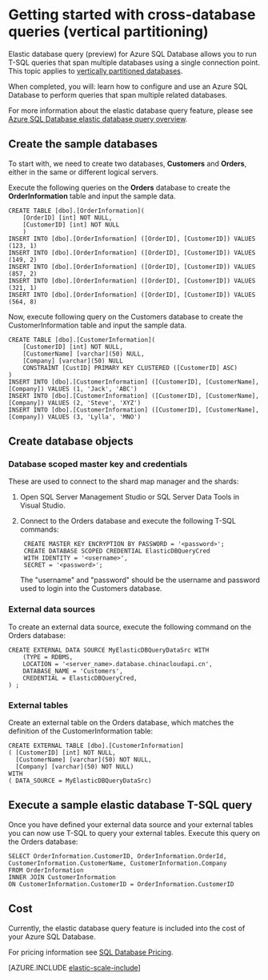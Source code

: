 <properties
	pageTitle="Getting started with cross-database queries (vertical partitioning) | Windows Azure"	
	description="how to use elastic database query with vertically partitioned databases"
	services="sql-database"
	documentationCenter=""  
	manager="jeffreyg"
	authors="sidneyh"/>

<tags
	ms.service="sql-database"
	ms.date="10/19/2015"
	wacn.date="" />

# Getting started with cross-database queries (vertical partitioning) 

Elastic database query (preview) for Azure SQL Database allows you to run T-SQL queries that span multiple databases using a single connection point. This topic applies to [vertically partitioned databases](/documentation/articles/sql-database-elastic-query-vertical-partitioning).  

When completed, you will: learn how to configure and use an Azure SQL Database to perform queries that span multiple related databases. 

For more information about the elastic database query feature, please see  [Azure SQL Database elastic database query overview](/documentation/articles/sql-database-elastic-query-overview). 

## Create the sample databases

To start with, we need to create two databases, **Customers** and **Orders**, either in the same or different logical servers.  

Execute the following queries on the **Orders** database to create the **OrderInformation** table and input the sample data. 

	CREATE TABLE [dbo].[OrderInformation]( 
		[OrderID] [int] NOT NULL, 
		[CustomerID] [int] NOT NULL 
		) 
	INSERT INTO [dbo].[OrderInformation] ([OrderID], [CustomerID]) VALUES (123, 1) 
	INSERT INTO [dbo].[OrderInformation] ([OrderID], [CustomerID]) VALUES (149, 2) 
	INSERT INTO [dbo].[OrderInformation] ([OrderID], [CustomerID]) VALUES (857, 2) 
	INSERT INTO [dbo].[OrderInformation] ([OrderID], [CustomerID]) VALUES (321, 1) 
	INSERT INTO [dbo].[OrderInformation] ([OrderID], [CustomerID]) VALUES (564, 8) 

Now, execute following query on the Customers database to create the CustomerInformation table and input the sample data. 

	CREATE TABLE [dbo].[CustomerInformation]( 
		[CustomerID] [int] NOT NULL, 
		[CustomerName] [varchar](50) NULL, 
		[Company] [varchar](50) NULL 
		CONSTRAINT [CustID] PRIMARY KEY CLUSTERED ([CustomerID] ASC) 
	) 
	INSERT INTO [dbo].[CustomerInformation] ([CustomerID], [CustomerName], [Company]) VALUES (1, 'Jack', 'ABC') 
	INSERT INTO [dbo].[CustomerInformation] ([CustomerID], [CustomerName], [Company]) VALUES (2, 'Steve', 'XYZ') 
	INSERT INTO [dbo].[CustomerInformation] ([CustomerID], [CustomerName], [Company]) VALUES (3, 'Lylla', 'MNO') 

## Create database objects
### Database scoped master key and credentials


These are used to connect to the shard map manager and the shards: 

1. Open SQL Server Management Studio or SQL Server Data Tools in Visual Studio.
2. Connect to the Orders database and execute the following T-SQL commands:

		CREATE MASTER KEY ENCRYPTION BY PASSWORD = '<password>'; 
		CREATE DATABASE SCOPED CREDENTIAL ElasticDBQueryCred 
		WITH IDENTITY = '<username>', 
		SECRET = '<password>';  

	The "username" and "password" should be the username and password used to login into the Customers database.

### External data sources
To create an external data source, execute the following command on the Orders database: 

	CREATE EXTERNAL DATA SOURCE MyElasticDBQueryDataSrc WITH 
		(TYPE = RDBMS, 
		LOCATION = '<server_name>.database.chinacloudapi.cn', 
		DATABASE_NAME = 'Customers', 
		CREDENTIAL = ElasticDBQueryCred, 
	) ;

### External tables
Create an external table on the Orders database, which matches the definition of the CustomerInformation table:

	CREATE EXTERNAL TABLE [dbo].[CustomerInformation] 
	( [CustomerID] [int] NOT NULL, 
	  [CustomerName] [varchar](50) NOT NULL, 
	  [Company] [varchar](50) NOT NULL) 
	WITH 
	( DATA_SOURCE = MyElasticDBQueryDataSrc) 

## Execute a sample elastic database T-SQL query

Once you have defined your external data source and your external tables you can now use T-SQL to query your external tables. Execute this query on the Orders database: 

	SELECT OrderInformation.CustomerID, OrderInformation.OrderId, CustomerInformation.CustomerName, CustomerInformation.Company 
	FROM OrderInformation 
	INNER JOIN CustomerInformation 
	ON CustomerInformation.CustomerID = OrderInformation.CustomerID 

## Cost

Currently, the elastic database query feature is included into the cost of your Azure SQL Database.  

For pricing information see [SQL Database Pricing](/home/features/sql-database/#price). 


[AZURE.INCLUDE [elastic-scale-include](../includes/elastic-scale-include.md)]

<!--Image references-->

<!--anchors-->
